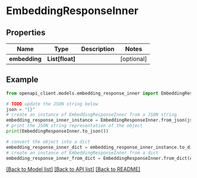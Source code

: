 # EmbeddingResponseInner


## Properties

Name | Type | Description | Notes
------------ | ------------- | ------------- | -------------
**embedding** | **List[float]** |  | [optional] 

## Example

```python
from openapi_client.models.embedding_response_inner import EmbeddingResponseInner

# TODO update the JSON string below
json = "{}"
# create an instance of EmbeddingResponseInner from a JSON string
embedding_response_inner_instance = EmbeddingResponseInner.from_json(json)
# print the JSON string representation of the object
print(EmbeddingResponseInner.to_json())

# convert the object into a dict
embedding_response_inner_dict = embedding_response_inner_instance.to_dict()
# create an instance of EmbeddingResponseInner from a dict
embedding_response_inner_from_dict = EmbeddingResponseInner.from_dict(embedding_response_inner_dict)
```
[[Back to Model list]](../README.md#documentation-for-models) [[Back to API list]](../README.md#documentation-for-api-endpoints) [[Back to README]](../README.md)


